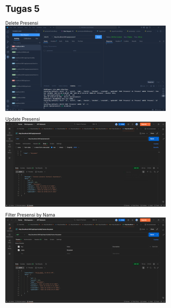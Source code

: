 # Tugas 5

Delete Presensi
![Delete-Presensi](ss/Screenshot%202025-10-31%20110728.png)

Update Presensi
![Update-Presensi](ss/Screenshot%202025-10-31%20112936.png)

Filter Presensi by Nama
![Filter-nama](ss/Screenshot%202025-10-31%20115826.png)